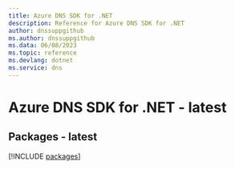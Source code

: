 ```yaml
---
title: Azure DNS SDK for .NET
description: Reference for Azure DNS SDK for .NET
author: dnssuppgithub
ms.author: dnssuppgithub
ms.data: 06/08/2023
ms.topic: reference
ms.devlang: dotnet
ms.service: dns
---
```

# Azure DNS SDK for .NET - latest
## Packages - latest
[!INCLUDE [packages](dns-index.md)]